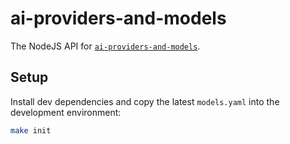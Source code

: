 # ai-providers-and-models

The NodeJS API for [`ai-providers-and-models`](https://github.com/dwmkerr/ai-providers-and-models).

## Setup

Install dev dependencies and copy the latest `models.yaml` into the development environment:

```bash
make init
```


